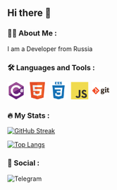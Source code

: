 ## Hi there 👋
### :man_technologist: About Me :
I am a Developer from Russia
### :hammer_and_wrench: Languages and Tools :
<div>
  <img src="https://github.com/devicons/devicon/blob/master/icons/csharp/csharp-original.svg" title="C#" **alt="C#" width="40" height="40"/>&nbsp;
  <img src="https://github.com/devicons/devicon/blob/master/icons/html5/html5-original.svg" title="HTML5" alt="HTML" width="40" height="40"/>&nbsp;
  <img src="https://github.com/devicons/devicon/blob/master/icons/css3/css3-plain-wordmark.svg"  title="CSS3" alt="CSS" width="40" height="40"/>&nbsp;
  <img src="https://github.com/devicons/devicon/blob/master/icons/javascript/javascript-original.svg" title="JavaScript" alt="JavaScript" width="40" height="40"/>&nbsp;
  <img src="https://github.com/devicons/devicon/blob/master/icons/git/git-original-wordmark.svg" title="Git" **alt="Git" width="40" height="40"/>&nbsp;
</div>

### :fire: My Stats :

[![GitHub Streak](https://streak-stats.demolab.com?user=neron41k&theme=dark&hide_border=true)](https://git.io/streak-stats)

[![Top Langs](https://github-readme-stats.vercel.app/api/top-langs/?username=neron41k&layout=compact&theme=vision-friendly-dark)](https://github.com/anuraghazra/github-readme-stats)

### :panda_face: Social :

<img src="https://github.com/neron41k/neron41k/assets/65547552/e8416f49-d082-46d0-88bb-1cf9f5c59dca" href="https://t.me/neron41k" title="Telegram" alt="Telegram" width="40" height="40"/>&nbsp;

